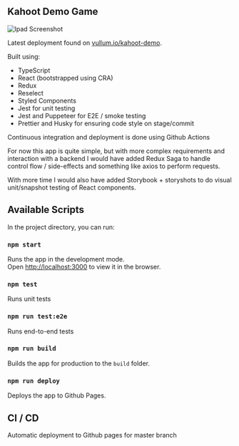 ## Kahoot Demo Game

![Ipad Screenshot](https://i.ibb.co/QbBsGMq/Skjermbilde-2020-09-06-kl-19-28-40.png)

Latest deployment found on [vullum.io/kahoot-demo](https://www.vullum.io/kahoot-demo).

Built using:

- TypeScript
- React (bootstrapped using CRA)
- Redux
- Reselect
- Styled Components
- Jest for unit testing
- Jest and Puppeteer for E2E / smoke testing
- Prettier and Husky for ensuring code style on stage/commit

Continuous integration and deployment is done using Github Actions

For now this app is quite simple, but with more complex requirements and interaction with a backend I would have added Redux Saga to handle control flow / side-effects and something like axios to perform requests.

With more time I would also have added Storybook + storyshots to do visual unit/snapshot testing of React components.

## Available Scripts

In the project directory, you can run:

### `npm start`

Runs the app in the development mode.<br />
Open [http://localhost:3000](http://localhost:3000) to view it in the browser.

### `npm test`

Runs unit tests<br />

### `npm run test:e2e`

Runs end-to-end tests<br />

### `npm run build`

Builds the app for production to the `build` folder.<br />

### `npm run deploy`

Deploys the app to Github Pages.

## CI / CD

Automatic deployment to Github pages for master branch
